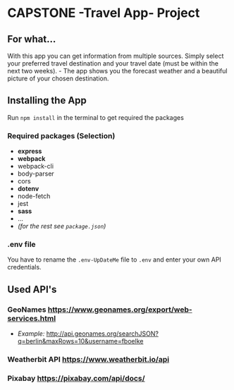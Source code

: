 # CAPSTONE -**Travel App**- Project

## For what...

With this app you can get information from multiple sources. Simply select your preferred travel destination and your travel date (must be within the next two weeks). - The app shows you the forecast weather and a beautiful picture of your chosen destination.

## Installing the App

Run `npm install` in the terminal to get required the packages

### Required packages (Selection)

-   **express**
-   **webpack**
-   webpack-cli
-   body-parser
-   cors
-   **dotenv**
-   node-fetch
-   jest
-   **sass**
-   ...
-   _(for the rest see `package.json`)_

### .env file

You have to rename the `.env-UpDateMe` file to `.env` and enter your own API credentials.

## Used API's

### GeoNames <https://www.geonames.org/export/web-services.html>

-   _Example:_ <http://api.geonames.org/searchJSON?q=berlin&maxRows=10&username=fboelke>

### Weatherbit API <https://www.weatherbit.io/api>

### Pixabay <https://pixabay.com/api/docs/>
